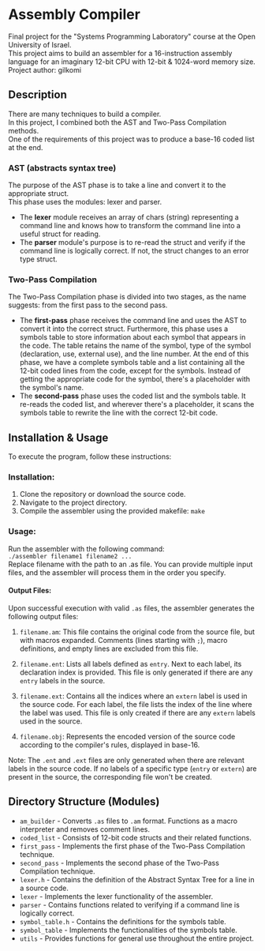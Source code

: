 # Assembly Compiler
Final project for the "Systems Programming Laboratory" course at the Open University of Israel.<br>
This project aims to build an assembler for a 16-instruction assembly language for an imaginary 12-bit CPU with 12-bit & 1024-word memory size.<br>
Project author: gilkomi

## Description
There are many techniques to build a compiler.<br>
In this project, I combined both the AST and Two-Pass Compilation methods.<br>
One of the requirements of this project was to produce a base-16 coded list at the end.<br>

### AST (abstracts syntax tree)
The purpose of the AST phase is to take a line and convert it to the appropriate struct.<br>
This phase uses the modules: lexer and parser.<br>
* The **lexer** module receives an array of chars (string) representing a command line and knows how to transform the command line into a useful struct for reading.<br>
* The **parser** module's purpose is to re-read the struct and verify if the command line is logically correct. If not, the struct changes to an error type struct.<br>

### Two-Pass Compilation
The Two-Pass Compilation phase is divided into two stages, as the name suggests: from the first pass to the second pass.
* The **first-pass** phase receives the command line and uses the AST to convert it into the correct struct. Furthermore, this phase uses a symbols table to store information about each symbol that appears in the code. The table retains the name of the symbol, type of the symbol (declaration, use, external use), and the line number. At the end of this phase, we have a complete symbols table and a list containing all the 12-bit coded lines from the code, except for the symbols. Instead of getting the appropriate code for the symbol, there's a placeholder with the symbol's name.
* The **second-pass** phase uses the coded list and the symbols table. It re-reads the coded list, and wherever there's a placeholder, it scans the symbols table to rewrite the line with the correct 12-bit code.
  
## Installation & Usage
To execute the program, follow these instructions:

### Installation:
1. Clone the repository or download the source code.
2. Navigate to the project directory.
3. Compile the assembler using the provided makefile:
`make`

### Usage:
Run the assembler with the following command:  
`./assembler filename1 filename2 ... ` <br>
Replace filename with the path to an .as file. You can provide multiple input files, and the assembler will process them in the order you specify. <br>

#### Output Files:
Upon successful execution with valid `.as` files, the assembler generates the following output files:

1. `filename.am`: This file contains the original code from the source file, but with macros expanded. Comments (lines starting with `;`), macro definitions, and empty lines are excluded from this file.

2. `filename.ent`: Lists all labels defined as `entry`. Next to each label, its declaration index is provided. This file is only generated if there are any `entry` labels in the source.

3. `filename.ext`: Contains all the indices where an `extern` label is used in the source code. For each label, the file lists the index of the line where the label was used. This file is only created if there are any `extern` labels used in the source.

4. `filename.obj`: Represents the encoded version of the source code according to the compiler's rules, displayed in base-16.

Note: The `.ent` and `.ext` files are only generated when there are relevant labels in the source code. If no labels of a specific type (`entry` or `extern`) are present in the source, the corresponding file won't be created.


## Directory Structure (Modules)
* `am_builder` - Converts `.as` files to `.am` format. Functions as a macro interpreter and removes comment lines. <br>
* `coded_list` - Consists of 12-bit code structs and their related functions. <br>
* `first_pass` - Implements the first phase of the Two-Pass Compilation technique. <br>
* `second_pass` - Implements the second phase of the Two-Pass Compilation technique. <br>
* `lexer.h` - Contains the definition of the Abstract Syntax Tree for a line in a source code. <br>
* `lexer` - Implements the lexer functionality of the assembler. <br>
* `parser` - Contains functions related to verifying if a command line is logically correct. <br>
* `symbol_table.h` - Contains the definitions for the symbols table. <br>
* `symbol_table` - Implements the functionalities of the symbols table. <br>
* `utils` - Provides functions for general use throughout the entire project. <br>
